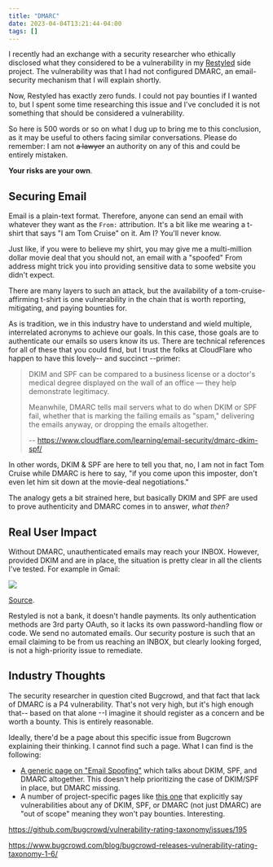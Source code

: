 ```yaml
---
title: "DMARC"
date: 2023-04-04T13:21:44-04:00
tags: []
---
```


I recently had an exchange with a security researcher who ethically disclosed
what they considered to be a vulnerability in my [Restyled][] side project. The
vulnerability was that I had not configured DMARC, an email-security mechanism
that I will explain shortly.

Now, Restyled has exactly zero funds. I could not pay bounties if I wanted to,
but I spent some time researching this issue and I've concluded it is not
something that should be considered a vulnerability.

So here is 500 words or so on what I dug up to bring me to this conclusion, as
it may be useful to others facing similar conversations. Please do remember: I
am not ~~a lawyer~~ an authority on any of this and could be entirely mistaken.

**Your risks are your own**.

[restyled]: https://restyled.io

## Securing Email

Email is a plain-text format. Therefore, anyone can send an email with whatever
they want as the `From:` attribution. It's a bit like me wearing a t-shirt that
says "I am Tom Cruise" on it. Am I? You'll never know.

Just like, if you were to believe my shirt, you may give me a multi-million
dollar movie deal that you should not, an email with a "spoofed" From address
might trick you into providing sensitive data to some website you didn't expect.

There are many layers to such an attack, but the availability of a
tom-cruise-affirming t-shirt is one vulnerability in the chain that is worth
reporting, mitigating, and paying bounties for.

As is tradition, we in this industry have to understand and wield multiple,
interrelated acronyms to achieve our goals. In this case, those goals are to
authenticate our emails so users know its us. There are technical references for
all of these that you could find, but I trust the folks at CloudFlare who happen
to have this lovely-- and succinct --primer:

> DKIM and SPF can be compared to a business license or a doctor's medical
> degree displayed on the wall of an office — they help demonstrate legitimacy.
>
> Meanwhile, DMARC tells mail servers what to do when DKIM or SPF fail, whether
> that is marking the failing emails as "spam," delivering the emails anyway, or
> dropping the emails altogether.
>
> -- https://www.cloudflare.com/learning/email-security/dmarc-dkim-spf/

In other words, DKIM & SPF are here to tell you that, no, I am not in fact Tom
Cruise while DMARC is here to say, "if you come upon this imposter, don't even
let him sit down at the movie-deal negotiations."

The analogy gets a bit strained here, but basically DKIM and SPF are used to
prove authenticity and DMARC comes in to answer, _what then?_

## Real User Impact

Without DMARC, unauthenticated emails may reach your INBOX. However, provided
DKIM and are in place, the situation is pretty clear in all the clients I've
tested. For example in Gmail:

![](/images/dmarc/gmail.png)

[Source](https://www.ghacks.net/2016/08/11/gmail-question-marks-unauthenticated-senders/).

Restyled is not a bank, it doesn't handle payments. Its only authentication
methods are 3rd party OAuth, so it lacks its own password-handling flow or code.
We send no automated emails. Our security posture is such that an email claiming
to be from us reaching an INBOX, but clearly looking forged, is not a
high-priority issue to remediate.

## Industry Thoughts

The security researcher in question cited Bugcrowd, and that fact that lack of
DMARC is a P4 vulnerability. That's not very high, but it's high enough that--
based on that alone --I imagine it should register as a concern and be worth a
bounty. This is entirely reasonable.

Ideally, there'd be a page about this specific issue from Bugcrown explaining
their thinking. I cannot find such a page. What I can find is the following:

- [A generic page on "Email Spoofing"][spoofing] which talks about DKIM, SPF,
  and DMARC altogether. This doesn't help prioritizing the case of DKIM/SPF in
  place, but DMARC missing.
- A number of project-specific pages like [this one][stackpath] that explicitly
  say vulnerabilities about any of DKIM, SPF, or DMARC (not just DMARC) are "out
  of scope" meaning they won't pay bounties. Interesting.

[spoofing]: https://www.bugcrowd.com/glossary/email-spoofing/
[stackpath]: https://bugcrowd.com/stackpath/updates/919ea3cc-b5db-4980-aac2-7b70abe11513

https://github.com/bugcrowd/vulnerability-rating-taxonomy/issues/195

https://www.bugcrowd.com/blog/bugcrowd-releases-vulnerability-rating-taxonomy-1-6/
